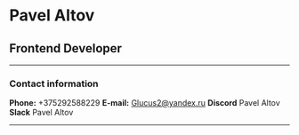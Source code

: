 # Pavel Altov

## Frontend Developer

---

### Contact information

**Phone:** +375292588229
**E-mail:** Glucus2@yandex.ru
**Discord** Pavel Altov
**Slack** Pavel Altov

---